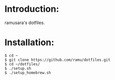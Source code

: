 # Introduction:
ramusara's dotfiles.

# Installation:

```
$ cd ~
$ git clone https://github.com/ramu/dotfiles.git
$ cd ~/dotfiles/
$ ./setup.sh
$ ./setup_homebrew.sh
```
